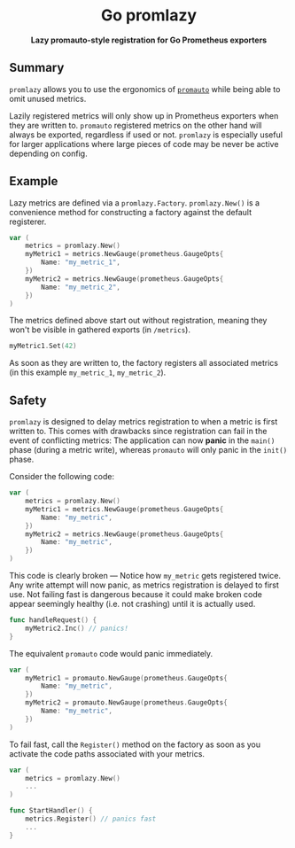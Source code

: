 <div align="center">
  <h1>Go promlazy</h1>
  <p>
    <strong>Lazy promauto-style registration for Go Prometheus exporters</strong>
  </p>
</div>

## Summary

`promlazy` allows you to use the ergonomics of [`promauto`](https://pkg.go.dev/github.com/prometheus/client_golang/prometheus/promauto)
while being able to omit unused metrics. 

Lazily registered metrics will only show up in Prometheus exporters when they are written to.
`promauto` registered metrics on the other hand will always be exported, regardless if used or not.
`promlazy` is especially useful for larger applications where large pieces of code may be never be active depending on config.

## Example

Lazy metrics are defined via a `promlazy.Factory`.
`promlazy.New()` is a convenience method for constructing a factory against the default registerer.

```go
var (
    metrics = promlazy.New()
    myMetric1 = metrics.NewGauge(prometheus.GaugeOpts{
        Name: "my_metric_1",
    })
    myMetric2 = metrics.NewGauge(prometheus.GaugeOpts{
        Name: "my_metric_2",
    })
)
```

The metrics defined above start out without registration, meaning they won't be visible in gathered exports (in `/metrics`).

```go
myMetric1.Set(42)
```

As soon as they are written to, the factory registers all associated metrics (in this example `my_metric_1`, `my_metric_2`).

## Safety

`promlazy` is designed to delay metrics registration to when a metric is first written to.
This comes with drawbacks since registration can fail in the event of conflicting metrics:
The application can now **panic** in the `main()` phase (during a metric write),
whereas `promauto` will only panic in the `init()` phase.

Consider the following code:

```go
var (
    metrics = promlazy.New()
    myMetric1 = metrics.NewGauge(prometheus.GaugeOpts{
        Name: "my_metric",
    })
    myMetric2 = metrics.NewGauge(prometheus.GaugeOpts{
        Name: "my_metric",
    })
)
```

This code is clearly broken — Notice how `my_metric` gets registered twice.
Any write attempt will now panic, as metrics registration is delayed to first use.
Not failing fast is dangerous because it could make broken code appear seemingly healthy (i.e. not crashing) until it is actually used.

```go
func handleRequest() {
    myMetric2.Inc() // panics!
}
```

The equivalent `promauto` code would panic immediately.

```go
var (
    myMetric1 = promauto.NewGauge(prometheus.GaugeOpts{
        Name: "my_metric",
    })
    myMetric2 = promauto.NewGauge(prometheus.GaugeOpts{
        Name: "my_metric",
    })
)
```

To fail fast, call the `Register()` method on the factory as soon as you activate the code paths associated with your metrics.

```go
var (
	metrics = promlazy.New()
	...
)

func StartHandler() {
	metrics.Register() // panics fast
	...
}
```
